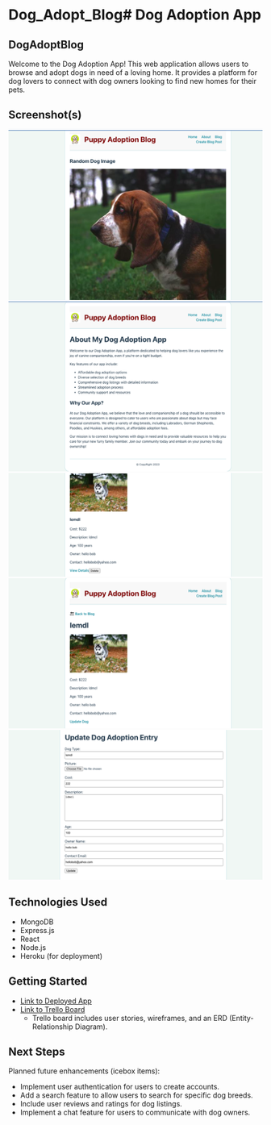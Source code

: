 # Dog_Adopt_Blog# Dog Adoption App

## DogAdoptBlog

Welcome to the Dog Adoption App! This web application allows users to browse and adopt dogs in need of a loving home. It provides a platform for dog lovers to connect with dog owners looking to find new homes for their pets.

## Screenshot(s)
![Alt text](<Sceenshots/Screen Shot 2023-10-05 at 12.20.58 PM.png>)
![Alt text](<Sceenshots/Screen Shot 2023-10-05 at 12.21.06 PM.png>)
![Alt text](<Sceenshots/Screen Shot 2023-10-05 at 12.21.27 PM.png>)
![Alt text](<Sceenshots/Screen Shot 2023-10-05 at 12.21.36 PM.png>)
![Alt text](<Sceenshots/Screen Shot 2023-10-05 at 12.21.44 PM.png>)

## Technologies Used

- MongoDB
- Express.js
- React
- Node.js
- Heroku (for deployment)
<!-- Add other technologies used in your project -->

## Getting Started

- [Link to Deployed App](https://your-heroku-app-link.com)
- [Link to Trello Board](https://trello.com/link-to-your-trello-board)
  - Trello board includes user stories, wireframes, and an ERD (Entity-Relationship Diagram).

## Next Steps

Planned future enhancements (icebox items):
- Implement user authentication for users to create accounts.
- Add a search feature to allow users to search for specific dog breeds.
- Include user reviews and ratings for dog listings.
- Implement a chat feature for users to communicate with dog owners.
<!-- Add any additional future enhancements you plan to work on. -->